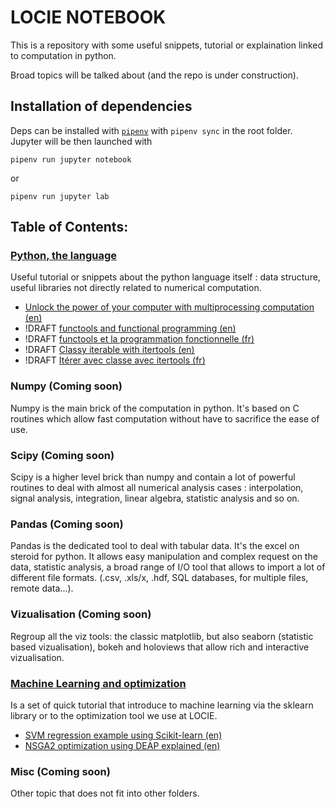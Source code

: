 # LOCIE NOTEBOOK

This is a repository with some useful snippets, tutorial or explaination linked to computation in python.

Broad topics will be talked about (and the repo is under construction).

## Installation of dependencies

Deps can be installed with [`pipenv`](https://docs.pipenv.org/) with `pipenv sync` in the root folder. Jupyter will be then launched with

`pipenv run jupyter notebook`

or

`pipenv run jupyter lab`

## Table of Contents:

### [Python, the language](./base_python)

Useful tutorial or snippets about the python language itself : data structure, useful libraries not directly related to numerical computation.

- [Unlock the power of your computer with multiprocessing computation (en)](./base_python/multiprocessing.ipynb)
- !DRAFT [functools and functional programming (en)](./base_python/functools_funct_program-en.ipynb)
- !DRAFT [functools et la programmation fonctionnelle (fr)](./base_python/functools_funct_program-fr.ipynb)
- !DRAFT [Classy iterable with itertools (en)](base_python/itertools-en.ipynb)
- !DRAFT [Itérer avec classe avec itertools (fr)](base_python/itertools-fr.ipynb)


### Numpy (Coming soon)

Numpy is the main brick of the computation in python. It's based on C routines which allow fast computation without have to sacrifice the ease of use.

### Scipy (Coming soon)

Scipy is a higher level brick than numpy and contain a lot of powerful routines to deal with almost all numerical analysis cases : interpolation, signal analysis, integration, linear algebra, statistic analysis and so on.

### Pandas (Coming soon)

Pandas is the dedicated tool to deal with tabular data. It's the excel on steroid for python. It allows easy manipulation and complex request on the data, statistic analysis, a broad range of I/O tool that allows to import a lot of different file formats. (.csv, .xls/x, .hdf, SQL databases, for multiple files, remote data...).

### Vizualisation (Coming soon)

Regroup all the viz tools: the classic matplotlib, but also seaborn (statistic based vizualisation), bokeh and holoviews that allow rich and interactive vizualisation.

### [Machine Learning and optimization](./ml)

Is a set of quick tutorial that introduce to machine learning via the sklearn library or to the optimization tool we use at LOCIE.

- [SVM regression example using Scikit-learn (en)](./ml/mapping_function_SVM.ipynb)
- [NSGA2 optimization using DEAP explained (en)](./ml/multiobjective_optimization.ipynb)

### Misc (Coming soon)

Other topic that does not fit into other folders.
